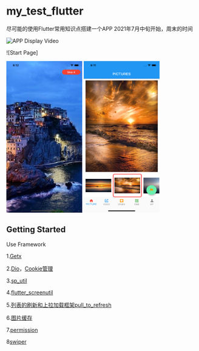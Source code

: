 # my_test_flutter

 尽可能的使用Flutter常用知识点搭建一个APP
 2021年7月中旬开始，周末的时间
 
![APP Display Video](https://github.com/andrezhao/flutter_trainning/issues/1)

![Start Page]

<img src="https://github.com/andrezhao/flutter_trainning/blob/main/my_test_flutter/screenshot/Simulator%20Screen%20Shot%20-%20iPhone%2011%20-%202021-08-13%20at%2018.12.25.png" width="200" height="400" /> <img src="https://github.com/andrezhao/flutter_trainning/blob/main/my_test_flutter/screenshot/Simulator%20Screen%20Shot%20-%20iPhone%2011%20-%202021-08-13%20at%2018.11.47.png" width="200" height="400" />


## Getting Started
Use Framework

1.[Getx](https://pub.dev/packages/get)

2.[Dio](https://pub.dev/packages/dio)，[Cookie管理](https://pub.dev/packages/dio_cookie_manager)

3.[sp_util](https://pub.dev/packages/sp_util)

4.[flutter_screenutil](https://pub.dev/packages/flutter_screenutil)

5.[列表的刷新和上拉加载框架pull_to_refresh](https://pub.dev/packages/pull_to_refresh)

6.[图片缓存](https://pub.dev/packages/cached_network_image)

7.[permission](https://pub.dev/packages/permission_handler)

8[swiper](https://pub.dev/packages/flutter_swiper)














